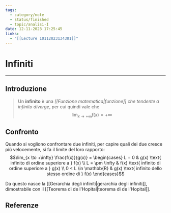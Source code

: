 ```yaml
---
tags:
  - category/note
  - status/finished
  - topic/analisi-I
date: 12-11-2023 17:25:45
links:
  - "[[Lecture 10112023134301]]"
---
```

# Infiniti
---
## Introduzione
> Un **infinito** è una _[[Funzione matematica|funzione]] che tendente a infinito diverge_, per cui quindi vale che
> $$\lim_{x \to +\infty} f(x) = +\infty$$

## Confronto
Quando si vogliono confrontare due infiniti, per capire quali dei due cresce più velocemente, si fa il limite del loro rapporto:
$$\lim_{x \to +\infty} \frac{f(x)}{g(x)} = \begin{cases} L = 0 & g(x) \text{ infinito di ordine superiore a } f(x) \\ L = \pm \infty & f(x) \text{ infinito di ordine superiore a } g(x) \\ 0 < L \in \mathbb{R} & g(x) \text{ infinito dello stesso ordine di } f(x) \end{cases}$$

Da questo nasce la [[Gerarchia degli infiniti|gerarchia degli infiniti]], dimostrabile con il [[Teorema di de l'Hopital|teorema di de l'Hopital]].

## Referenze